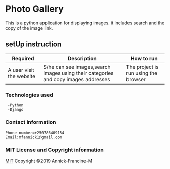 # Photo Gallery
  This is a python application for displaying images.
  it includes search and the copy of the image link.

  ## setUp instruction

   | Required                                  | Description                                                       | How to run                            |
|-------------------------------------------|-------------------------------------------------------------------|---------------------------------------|
| A user visit the website       | S/he can see images,search images using their categories and copy images addresses                                | The project is run using the browser |
                 

   ### Technologies used

     -Python
     -Django 


   ### Contact information
    
    Phone number=+250786409154
    Email:mfannick1@gmail.com

   ### MIT License and Copyright information
   
  [MIT](https://choosealicense.com/licenses/mit/)
  Copyright &copy;2019 Annick-Francine-M